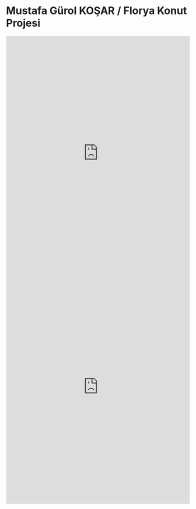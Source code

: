 # Mustafa Gürol KOŞAR  /  Florya Konut Projesi
<iframe width="100%" height="640" style="width: 100%; height: 640px; border: none; max-width: 100%;" frameborder="0" allowfullscreen allow="xr-spatial-tracking; gyroscope; accelerometer" scrolling="no" src="https://kuula.co/share/collection/7vkx9?logo=1&info=1&fs=1&vr=0&zoom=1&gyro=0&thumbs=1&alpha=0.60"></iframe>
<iframe width="100%" height="640" style="width: 100%; height: 640px; border: none; max-width: 100%;" frameborder="0" allowfullscreen allow="xr-spatial-tracking; gyroscope; accelerometer" scrolling="no" src="https://kuula.co/share/collection/7vkx1?logo=1&info=1&fs=1&vr=0&zoom=1&gyro=0&thumbs=1&alpha=0.60"></iframe>
